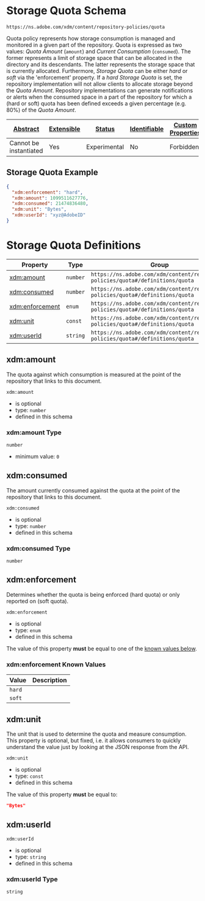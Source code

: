 
# Storage Quota Schema

```
https://ns.adobe.com/xdm/content/repository-policies/quota
```

Quota policy represents how storage consumption is managed and monitored in a given part of the repository.
Quota is expressed as two values: _Quota Amount_ (`amount`) and _Current Consumption_ (`consumed`). The former represents a limit of storage space that can be allocated in the directory and its descendants. The latter represents the storage space that is currently allocated.
Furthermore, _Storage Quota_ can be either _hard_ or _soft_ via the 'enforcement' property. If a _hard_ _Storage Quota_ is set, the repository implementation will not allow clients to allocate storage beyond the _Quota Amount_.
Repository implementations can generate notifications or alerts when the consumed space in a part of the repository for which a (hard or soft) quota has been defined exceeds a given percentage (e.g. 80%) of the _Quota Amount_.


| [Abstract](../../../abstract.md) | [Extensible](../../../extensions.md) | [Status](../../../status.md) | [Identifiable](../../../id.md) | [Custom Properties](../../../extensions.md) | [Additional Properties](../../../extensions.md) | Defined In |
|----------------------------------|--------------------------------------|------------------------------|--------------------------------|---------------------------------------------|-------------------------------------------------|------------|
| Cannot be instantiated | Yes | Experimental | No | Forbidden | Permitted | [content/repository-policies/quota.schema.json](content/repository-policies/quota.schema.json) |

## Storage Quota Example
```json
{
  "xdm:enforcement": "hard",
  "xdm:amount": 1099511627776,
  "xdm:consumed": 21474836480,
  "xdm:unit": "Bytes",
  "xdm:userId": "xyz@AdobeID"
}
```

# Storage Quota Definitions

| Property | Type | Group |
|----------|------|-------|
| [xdm:amount](#xdmamount) | `number` | `https://ns.adobe.com/xdm/content/repository-policies/quota#/definitions/quota` |
| [xdm:consumed](#xdmconsumed) | `number` | `https://ns.adobe.com/xdm/content/repository-policies/quota#/definitions/quota` |
| [xdm:enforcement](#xdmenforcement) | `enum` | `https://ns.adobe.com/xdm/content/repository-policies/quota#/definitions/quota` |
| [xdm:unit](#xdmunit) | `const` | `https://ns.adobe.com/xdm/content/repository-policies/quota#/definitions/quota` |
| [xdm:userId](#xdmuserid) | `string` | `https://ns.adobe.com/xdm/content/repository-policies/quota#/definitions/quota` |

## xdm:amount

The quota against which consumption is measured at the point of the repository that links to this document.

`xdm:amount`
* is optional
* type: `number`
* defined in this schema

### xdm:amount Type


`number`
* minimum value: `0`






## xdm:consumed

The amount currently consumed against the quota at the point of the repository that links to this document.

`xdm:consumed`
* is optional
* type: `number`
* defined in this schema

### xdm:consumed Type


`number`






## xdm:enforcement

Determines whether the quota is being enforced (hard quota) or only reported on (soft quota).

`xdm:enforcement`
* is optional
* type: `enum`
* defined in this schema

The value of this property **must** be equal to one of the [known values below](#xdmenforcement-known-values).

### xdm:enforcement Known Values
| Value | Description |
|-------|-------------|
| `hard` |  |
| `soft` |  |




## xdm:unit

The unit that is used to determine the quota and measure consumption. This property is optional, but fixed, i.e. it allows consumers to quickly understand the value just by looking at the JSON response from the API.

`xdm:unit`
* is optional
* type: `const`
* defined in this schema

The value of this property **must** be equal to:

```json
"Bytes"
```





## xdm:userId


`xdm:userId`
* is optional
* type: `string`
* defined in this schema

### xdm:userId Type


`string`





